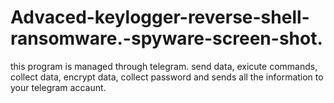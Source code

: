 # Advaced-keylogger-reverse-shell-ransomware.-spyware-screen-shot.
this program is managed through telegram. send data, exicute commands, collect data, encrypt data, collect password and sends all the information to your telegram accaunt. 
